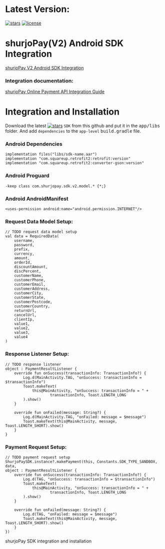 

# Latest Version:

[![stars](https://img.shields.io/static/v1?label=SDK&message=2.1.1&color=red)](https://github.com/shurjoPay-Plugins/Android-SDK)
[![license](https://custom-icon-badges.herokuapp.com/github/license/denvercoder1/custom-icon-badges?logo=repo)](https://github.com/rzrasel/custom-icon-badges/blob/main/LICENSE?rgh-link-date=2021-08-09T18%3A10%3A26Z "license MIT")

# shurjoPay(V2) Android SDK Integration

[shurjoPay V2 Android SDK Integration](https://docs.google.com/document/d/1JLxmR0zgIqx1HEuxp_lJaljvWypby7n54F7z35HXO74/edit?usp=sharing)
 
### Integration documentation:

[shurjoPay Online Payment API Integration Guide](https://docs.google.com/document/d/19J4HE0j873nBJqcN-uRBYYAa_qBA3p1XSY-jy2fwvEE/edit?usp=sharing)


# Integration and Installation

Download the latest [![stars](https://img.shields.io/static/v1?label=SDK&message=2.1.1&color=red)](https://github.com/shurjoPay-Plugins/Android-SDK) `SDK` from this github and put it in the <kbd>app/libs</kbd> folder. And add `dependencies` to the `app-level` <kbd>build.gradle</kbd> file.


### Android Dependencies

```git_android_dependencies
implementation files("libs/sdk-name.aar")
implementation "com.squareup.retrofit2:retrofit:version"
implementation "com.squareup.retrofit2:converter-gson:version"
```

### Android Proguard

```git_android_proguard
-keep class com.shurjopay.sdk.v2.model.* {*;}
```

### Android AndroidManifest

```git_android_manifest_xml
<uses-permission android:name="android.permission.INTERNET"/>
```

### Request Data Model Setup:

```git_request_data_model_setup
// TODO request data model setup
val data = RequiredData(
    username,
    password,
    prefix,
    currency,
    amount,
    orderId,
    discountAmount,
    discPercent,
    customerName,
    customerPhone,
    customerEmail,
    customerAddress,
    customerCity,
    customerState,
    customerPostcode,
    customerCountry,
    returnUrl,
    cancelUrl,
    clientIp,
    value1,
    value2,
    value3,
    value4
)
```

### Response Listener Setup:

```git_response_listener_setup
// TODO response listener
object : PaymentResultListener {
    override fun onSuccess(transactionInfo: TransactionInfo?) {
        Log.d(MainActivity.TAG, "onSuccess: transactionInfo = $transactionInfo")
        Toast.makeText(
            this@MainActivity, "onSuccess: transactionInfo = " +
                    transactionInfo, Toast.LENGTH_LONG
        ).show()
    }

    override fun onFailed(message: String?) {
        Log.d(MainActivity.TAG, "onFailed: message = $message")
        Toast.makeText(this@MainActivity, message, Toast.LENGTH_SHORT).show()
    }
}
```

### Payment Request Setup:

```git_payment_request_setup
// TODO payment request setup
ShurjoPaySDK.instance?.makePayment(this, Constants.SDK_TYPE_SANDBOX, data,
object : PaymentResultListener {
    override fun onSuccess(transactionInfo: TransactionInfo?) {
        Log.d(TAG, "onSuccess: transactionInfo = $transactionInfo")
        Toast.makeText(
            this@MainActivity, "onSuccess: transactionInfo = " +
                    transactionInfo, Toast.LENGTH_LONG
        ).show()
    }

    override fun onFailed(message: String?) {
        Log.d(TAG, "onFailed: message = $message")
        Toast.makeText(this@MainActivity, message, Toast.LENGTH_SHORT).show()
    }
})
```

shurjoPay SDK integration and installation
